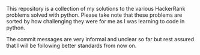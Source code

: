 This repository is a collection of my solutions to the various HackerRank problems solved with python. 
Please take note that these problems are sorted by how challenging they were for me as I was learning to code in python.

The commit messages are very informal and unclear so far but rest assured that I will be following better standards from now on.
